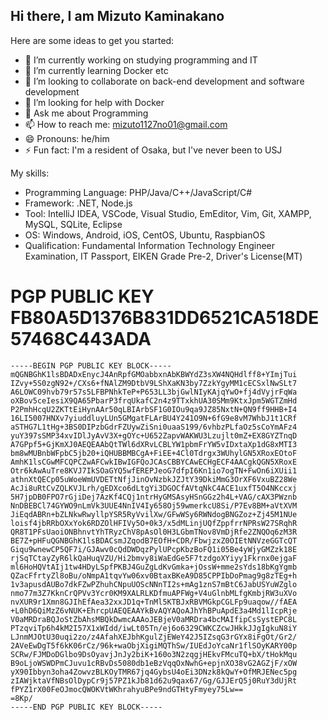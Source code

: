 ## Hi there, I am Mizuto Kaminakano


Here are some ideas to get you started:

- 🔭 I’m currently working on studying programming and IT
- 🌱 I’m currently learning Docker etc
- 👯 I’m looking to collaborate on back-end development and software development
- 🤔 I’m looking for help with Docker
- 💬 Ask me about Programming
- 📫 How to reach me: mizuto1127no01@gmail.com
- 😄 Pronouns: he/him
- ⚡ Fun fact: I'm a resident of Osaka, but I've never been to USJ

My skills:
- Programming Language: PHP/Java/C++/JavaScript/C#
- Framework: .NET, Node.js
- Tool: IntelliJ IDEA, VSCode, Visual Studio, EmEditor, Vim, Git, XAMPP, MySQL, SQLite, Eclipse
- OS: Windows, Android, iOS, CentOS, Ubuntu, RaspbianOS
- Qualification: Fundamental Information Technology Engineer Examination, IT Passport, EIKEN Grade Pre-2, Driver's License(MT)

# PGP PUBLIC KEY FB80A5D1376B831DD6521CA518DE57468C443ADA

```asc
-----BEGIN PGP PUBLIC KEY BLOCK-----
mQGNBGhK1lsBDADxEnycJ4AnRpfGMOabbxnAbKBWYdZ3sXW4NQHdlff8+YImjTui
IZvy+5S0zgN92+/CXs6+fNAlZM9DtbV9LShXaKN3by7ZzkYgyMM1cECSxlNwSLt7
A6LOWC09hvb79r57s5LFBPNhkTeP+P653LL3bjGwlNIyKAjqYwO+fj4dVyjrFqWa
oXBov5ceIesiX9QA65PbarP3frqUkafC2n4z9TTxkhUA30SMm9KtxJpm5WGTZmHd
P2PmhHcqU2ZKTtEiHynAAr50qLBIArbSF1G0IOu9qa9JZ85NxtN+QN9ff9HHB+I4
16LI5007HNXv7yiuddluyLUn5GMgatFLArBU4Y241O9N+6fG9e8vM7WhbJ1t1CRf
aSTHG7L1tHg+3BS0DIPzbGdrFZUywZiSni0uaaS199/6vhbzPLfaOz5sCoYmAFz4
yuY397sSMP34xvIDlJyAvV3X+gOYc+U652ZapvWAKWU3Lzujlt0mZ+EX8GYZTnqD
A7GPpf5+GjKmXJ0AEQEAAbQtTWl6dXRvLCBLYW1pbmFrYW5vIDxtaXp1dG8xMTI3
bm8wMUBnbWFpbC5jb20+iQHUBBMBCgA+FiEE+4Cl0Tdrgx3WUhylGN5XRoxEOtoF
AmhK1lsCGwMFCQPCZwAFCwkIBwIGFQoJCAsCBBYCAwECHgECF4AACgkQGN5XRoxE
Otr6kAwAuTre8KVJ7IkSOaGYQ5wfEREPJeoG7dfpI6Kn1io7ogTN+FwOn6iXUii1
athnXtQECp05uWoeWmUVDETtNfjJinOvNzbkJZJtY39DkiMmG3OrXF6VxuBZ28We
AcJi8uRtCvZQLKVJLrh/gEDXco6dLtgYi3DGOCfAVtqNkC4ACE1uxfT5O4NKccxj
5H7jpDB0FPO7rGjiDej7AzKf4CQj1ntrHyGMSAsyHSnGGz2h4L+VAG/cAX3PWznb
NnDBEBCl74GYWO9nLmVk3UUE4NnIV4Iy658Oj59wmerkcU8Si/P7Ev8BM+aVtXVM
JiEqdABRn+bZLNkwRwyllpYSR5RyVvilXw/GFwWSy6RWNdogBNGZoz+Zj45M1NUe
loisf4jbRRbOXxYok6RDZOlHFIVy5O+0k3/x5dMLinjUQfZppfrrNPRsW27SRqhR
QR8T1PFsUaoiONBhnvtYhTRyzChV8pAsOl0H3LGbmTNov8VmDjRfe2ZNQOq6zM3R
BE7Z+pHFuQGNBGhK1lsBDACsmJZqodB7EOfH+CDR/FbwjzxZ0OIEtNNVzeGGTcQT
Giqu9wnewCP5QF7i/GJAwv0cQdDWDqzPylUPcpKbzBoFQ1i05Be4yWjyGMZzk18E
rjSqTCtayZyR6lkQaHuqVZU/Hi2bmvy8iWaEdGe5F7tzdgoXYiyy1Fkrnx0ejgaF
ml6HoHQVtAIj1tw4HDyLSpfPKBJ4GuZgLdKvGmka+jOssW+mme2sYds18bKgYgmb
QZacFfrtyZl8oBu/oNmpA1tqvYw06xv0BtaxBKeA9D85CPPIbDoPmag9g8zTEg+h
1v3apusdAUBo7dkFZwPZhuhCNpuUOScNNnTI2s+mAg1znS7mBtC6JabUSYuWZglo
nmo77m3Z7KknCrQPVv3Ycr0KM9XALRLKDfmuAPFWg+V4uGlnbMLfgKmbjRW3uXVo
nvXUR9r1Xmn8GJIhEfAea32xxJD1q+TnMl5KTBJxRBVMGkpCGLFp9uaqow//fAEA
+L0hD6QiMzZ6vNUK+EhrcpUAEQEAAYkBvAQYAQoAJhYhBPuApdE3a4Md1lIcpRje
V0aMRDraBQJoStZbAhsMBQkDwmcAAAoJEBjeV0aMRDra4bcMAIfipCsSystEPC8L
PTzqviTp6h4kM2I57X1xWIdd/iwLt05Tn/ej6o6329CWKCZcwJHkkJJgIgkuN8iY
LJnmMJOtU30uqi2zo/z4AfahXEJbhKgulZjEWeY42J5IZsqG3rGYx8iFgOt/Gr2/
2AVeEwDgT5f6kK06rCz/96k+waObjXigiMQThSw/IUEdJoYcaNr1flSOyKARY00p
SCRw/FJMDoDGlbo9DsOyavjJnJy2biK+160o3N2zqgjHEkvFMcuTQ+bX/tHokMqu
B9oLjoWSWDPmCJuvu1cRBvDs5080db1eBzVqqOxNwhG+epjnXO38vG2AGZjF/xOW
yX90Ibbyn3oha4ZowvzBLKOyTMR67jq4GybsU4oEi3DNzk8kQwY+OfMRJENec5pg
zIAWjktaVfNBsOlDypCr9j57PZ1kJb81d62u9qax67/Gg/GJJErQ5j0RuY3dUjRt
fPYZ1rX00FeOJmocQWOKVtWKhrahyuBPe9ndGTHtyFmyey75Lw==
=8Kp/
-----END PGP PUBLIC KEY BLOCK-----

```
